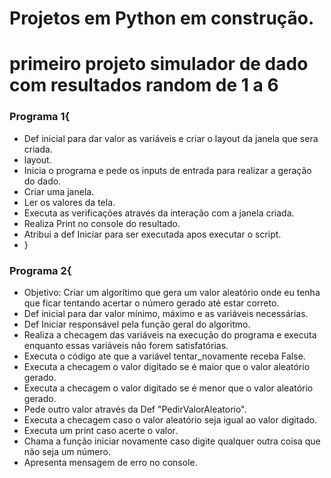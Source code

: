 # Projetos em Python em construção.
# primeiro projeto simulador de dado com resultados random de 1 a 6
<h3> Programa 1{</h3>

* Def inicial para dar valor as variáveis e criar o layout da janela que sera criada.
* layout.
* Inicia o programa e pede os inputs de entrada para realizar a geração do dado.
* Criar uma janela.
* Ler os valores da tela.
* Executa as verificações através da interação com a janela criada.
* Realiza Print no console do resultado.
* Atribui a def Iniciar para ser executada apos executar o script.
* }

<h3> Programa 2{</h3>

* Objetivo: Criar um algorítimo que gera um valor aleatório onde eu tenha que ficar tentando acertar o número gerado até estar correto.
* Def inicial para dar valor mínimo, máximo e as variáveis necessárias.
* Def Iniciar responsável pela função geral do algoritmo.
* Realiza a checagem das variáveis na execução do programa e executa enquanto essas variáveis não forem satisfatórias.
* Executa o código ate que a variável tentar_novamente receba False.
* Executa a checagem o valor digitado se é maior que o valor aleatório gerado.
* Executa a checagem o valor digitado se é menor que o valor aleatório gerado.
* Pede outro valor através da Def "PedirValorAleatorio".
* Executa a checagem caso o valor aleatório seja igual ao valor digitado.
* Executa um print caso acerte o valor.
* Chama a função iniciar novamente caso digite qualquer outra coisa que não seja um número.
* Apresenta mensagem de erro no console.